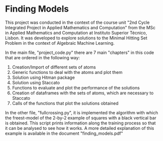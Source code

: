# Finding Models

This project was conducted in the context of the course unit "2nd Cycle Integrated Project in Applied Mathematics and Computation" from the MSc in Applied
Mathematics and Computation at Instituto Superior Técnico, Lisbon.
It was developed to explore solutions to the Minimal Hitting Set Problem in the context of Algebraic Machine Learning.

In the main file, "project_code.py" there are 7 main "chapters" in this code that are ordered in the following way:

   1. Creation/Import of different sets of atoms
   2. Generic functions to deal with the atoms and plot them
   3. Solution using Hitman package
   4. Solution using Staccato
   5. Functions to evaluate and plot the performance of the solutions
   6. Creation of dataframes with the sets of atoms, which are necessary to Staccato 
   7. Calls of the functions that plot the solutions obtained 


In the other file, "fullcrossing.py", it is implemented the algorithm with which the freest-model of the 2-by-2 example of squares with a black vertical bar is obtained. This script prints information along the training process so that it can be analysed to see how it works. A more detailed explanation of this example is available in the document "finding_models.pdf"
